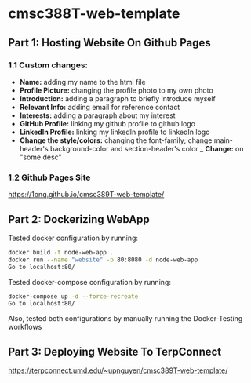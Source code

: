 # cmsc388T-web-template
## Part 1: Hosting Website On Github Pages
### 1.1 Custom changes: 
  - **Name:** adding my name to the html file
  - **Profile Picture:** changing the profile photo to my own photo
  - **Introduction:** adding a paragraph to briefly introduce myself 
  - **Relevant Info:** adding email for reference contact 
  - **Interests:** adding a paragraph about my interest
  - **GitHub Profile:** linking my github profile to github logo
  - **LinkedIn Profile:** linking my linkedIn profile to linkedIn logo
  - **Change the style/colors:** changing the font-family; change main-header's background-color and section-header's color
  _ **Change:** on "some desc"
### 1.2 Github Pages Site
https://1onq.github.io/cmsc389T-web-template/

## Part 2: Dockerizing WebApp
Tested docker configuration by running:
```bash
docker build -t node-web-app .
docker run --name "website" -p 80:8080 -d node-web-app 
Go to localhost:80/
```
Tested docker-compose configuration by running:
```bash
docker-compose up -d --force-recreate
Go to localhost:80/
```
Also, tested both configurations by manually running the Docker-Testing workflows

## Part 3: Deploying Website To TerpConnect
https://terpconnect.umd.edu/~upnguyen/cmsc389T-web-template/

